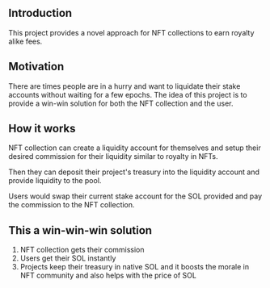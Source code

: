 ## Introduction
This project provides a novel approach for NFT collections to earn royalty alike fees.

## Motivation
There are times people are in a hurry and want to liquidate their stake accounts without waiting for a few epochs. The idea of this project is to provide a win-win solution for both the NFT collection and the user.

## How it works
NFT collection can create a liquidity account for themselves and setup their desired commission for their liquidity similar to royalty in NFTs.

Then they can deposit their project's treasury into the liquidity account and provide liquidity to the pool.

Users would swap their current stake account for the SOL provided and pay the commission to the NFT collection.

## This a win-win-win solution
1. NFT collection gets their commission
2. Users get their SOL instantly
3. Projects keep their treasury in native SOL and it boosts the morale in NFT community and also helps with the price of SOL

